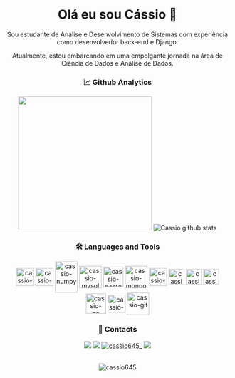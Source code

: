 <div style="display: inline_block" align="center">
<h1>Olá eu sou Cássio 🫠​</h1>

Sou estudante de Análise e Desenvolvimento de Sistemas com experiência como desenvolvedor back-end e Django. 

Atualmente, estou embarcando em uma empolgante jornada na área de Ciência de Dados e Análise de Dados. 


</div>


<div align="center">
 <h3>📈 Github Analytics</h3>

<img height="300px" src="https://github-readme-stats.vercel.app/api/top-langs/?username=cassio645&size_weight=0.5&count_weight=0.5&title_color=68b5d1&text_color=eeeeee&bg_color=0d1117&hide_border=true" />
<img src="https://github-readme-stats.vercel.app/api?username=cassio645&show_icons=true&rank_icon=github&count_private=true&hide_border=true&title_color=68b5d1&icon_color=e07274&text_color=eeeeee&bg_color=0d1117" alt="Cassio github stats" /> 



<h3>🛠️ Languages and Tools</h3>
<img align="center" alt="cassio-python" height="40" src="https://cdn.jsdelivr.net/gh/devicons/devicon/icons/python/python-original.svg" />     
<img align="center" alt="cassio-pandas" height="40" src="https://cdn.jsdelivr.net/gh/devicons/devicon/icons/pandas/pandas-original-wordmark.svg" />
<img align="center" alt="cassio-numpy" height="70" width="50" src="https://cdn.jsdelivr.net/gh/devicons/devicon/icons/numpy/numpy-original-wordmark.svg" />
<img align="center" alt="cassio-mysql" height="50" src="https://cdn.jsdelivr.net/gh/devicons/devicon/icons/mysql/mysql-original-wordmark.svg" /> 
<img align="center" alt="cassio-postgtres" height="45" src="https://cdn.jsdelivr.net/gh/devicons/devicon/icons/postgresql/postgresql-original.svg" />  

<img align="center" alt="cassio-mongo" height="50" src="https://cdn.jsdelivr.net/gh/devicons/devicon/icons/mongodb/mongodb-original-wordmark.svg" />
<img align="center" alt="cassio-django" height="40" src="https://cdn.jsdelivr.net/gh/devicons/devicon/icons/django/django-plain.svg" />
<img align="center" alt="cassio-javascript" height="35" src="https://cdn.jsdelivr.net/gh/devicons/devicon/icons/javascript/javascript-original.svg" />
<img align="center" alt="cassio-html" height="35" src="https://cdn.jsdelivr.net/gh/devicons/devicon/icons/html5/html5-original.svg" />
<img align="center" alt="cassio-css" height="35" src="https://cdn.jsdelivr.net/gh/devicons/devicon/icons/css3/css3-original.svg" />
<img align="center" alt="cassio-go" height="45" src="https://cdn.jsdelivr.net/gh/devicons/devicon/icons/go/go-original.svg" />         
<img align="center" alt="cassio-Linux" height="40" src="https://cdn.jsdelivr.net/gh/devicons/devicon/icons/linux/linux-original.svg" />
<img align="center" alt="cassio-git" height="50" src="https://cdn.jsdelivr.net/gh/devicons/devicon/icons/git/git-original-wordmark.svg" />                   
</div>


<div style="display: inline_block" align="center">
<h3>📩 Contacts</h3>
<a href="mailto:cantonio645@gmail.com"><img src="https://img.shields.io/badge/Gmail-D14836?style=for-the-badge&logo=gmail&logoColor=white"></a>
<a href="https://www.linkedin.com/in/cassio645/"><img src="https://img.shields.io/badge/LinkedIn-0077B5?style=for-the-badge&logo=linkedin&logoColor=white"></a>
<a href="https://www.instagram.com/cassio645_/"><img src="https://img.shields.io/badge/Instagram-E4405F?style=for-the-badge&logo=instagram&logoColor=white" alt="cassio645_" ></a>
<a href="https://discordapp.com/users/857219600277831730/"><img src="https://img.shields.io/badge/Discord-7289DA?style=for-the-badge&logo=discord&logoColor=white"></a>
</div>



<div align="center">
<br> 
<p align="center"> <img src="https://komarev.com/ghpvc/?username=cassio645&label=Profile%20views&title_color=68b5d1&text_color=eeeeee&bg_color=0d1117&style=flat" alt="cassio645"/> </p>
</div>
